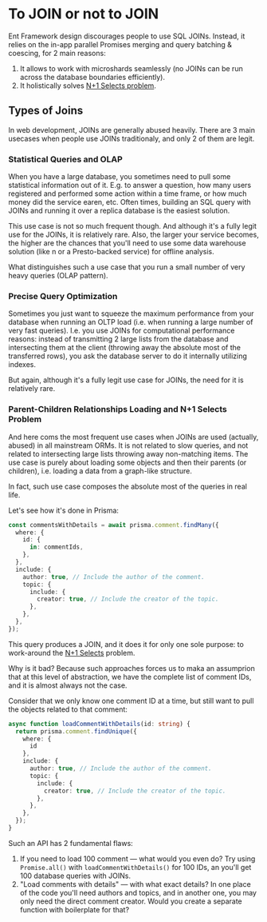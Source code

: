 # To JOIN or not to JOIN

Ent Framework design discourages people to use SQL JOINs. Instead, it relies on the in-app parallel Promises merging and query batching & coescing, for 2 main reasons:

1. It allows to work with microshards seamlessly (no JOINs can be run across the database boundaries efficiently).
2. It holistically solves [N+1 Selects problem](../getting-started/n+1-selects-solution.md).

## Types of Joins

In web development, JOINs are generally abused heavily. There are 3 main usecases when people use JOINs traditionaly, and only 2 of them are legit.

### Statistical Queries and OLAP

When you have a large database, you sometimes need to pull some statistical information out of it. E.g. to answer a question, how many users registered and performed some action within a time frame, or how much money did the service earen, etc. Often times, building an SQL query with JOINs and running it over a replica database is the easiest solution.

This use case is not so much frequent though. And although it's a fully legit use for the JOINs, it is relatively rare. Also, the larger your service becomes, the higher are the chances that you'll need to use some data warehouse solution (like n or a Presto-backed service) for offline analysis.

What distinguishes such a use case that you run a small number of very heavy queries (OLAP pattern).

### Precise Query Optimization

Sometimes you just want to squeeze the maximum performance from your database when running an OLTP load (i.e. when running a large number of very fast queries). I.e. you use JOINs for computational performance reasons: instead of transmitting 2 large lists from the database and intersecting them at the client (throwing away the absolute most of the transferred rows), you ask the database server to do it internally utilizing indexes.

But again, although it's a fully legit use case for JOINs, the need for it is relatively rare.

### Parent-Children Relationships Loading and N+1 Selects Problem

And here coms the most frequent use cases when JOINs are used (actually, abused) in all mainstream ORMs. It is not related to slow queries, and not related to intersecting large lists throwing away non-matching items. The use case is purely about loading some objects and then their parents (or children), i.e. loading a data from a graph-like structure.

In fact, such use case composes the absolute most of the queries in real life.

Let's see how it's done in Prisma:

```typescript
const commentsWithDetails = await prisma.comment.findMany({
  where: {
    id: {
      in: commentIds,
    },
  },
  include: {
    author: true, // Include the author of the comment.
    topic: {
      include: {
        creator: true, // Include the creator of the topic.
      },
    },
  },
});
```

This query produces a JOIN, and it does it for only one sole purpose: to work-around the [N+1 Selects](../getting-started/n+1-selects-solution.md) problem.

Why is it bad? Because such approaches forces us to maka an assumprion that at this level of abstraction, we have the complete list of comment IDs, and it is almost always not the case.

Consider that we only know one comment ID at a time, but still want to pull the objects related to that comment:

```typescript
async function loadCommentWithDetails(id: string) {
  return prisma.comment.findUnique({
    where: {
      id
    },
    include: {
      author: true, // Include the author of the comment.
      topic: {
        include: {
          creator: true, // Include the creator of the topic.
        },
      },
    },
  });
}
```

Such an API has 2 fundamental flaws:

1. If you need to load 100 comment — what would you even do? Try using `Promise.all()` with `loadCommentWithDetails()` for 100 IDs, an you'll get 100 database queries with JOINs.
2. "Load comments with details" — with what exact details? In one place of the code you'll need authors and topics, and in another one, you may only need the direct comment creator. Would you create a separate function with boilerplate for that?

